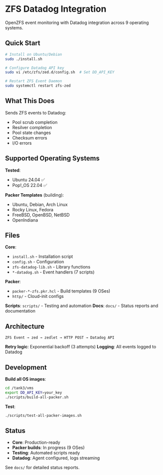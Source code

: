 # ZFS Datadog Integration

OpenZFS event monitoring with Datadog integration across 9 operating systems.

## Quick Start

```bash
# Install on Ubuntu/Debian
sudo ./install.sh

# Configure Datadog API key
sudo vi /etc/zfs/zed.d/config.sh  # Set DD_API_KEY

# Restart ZFS Event Daemon
sudo systemctl restart zfs-zed
```

## What This Does

Sends ZFS events to Datadog:
- Pool scrub completion
- Resilver completion  
- Pool state changes
- Checksum errors
- I/O errors

## Supported Operating Systems

**Tested**:
- Ubuntu 24.04 ✅
- Pop!_OS 22.04 ✅

**Packer Templates** (building):
- Ubuntu, Debian, Arch Linux
- Rocky Linux, Fedora
- FreeBSD, OpenBSD, NetBSD
- OpenIndiana

## Files

**Core**:
- `install.sh` - Installation script
- `config.sh` - Configuration
- `zfs-datadog-lib.sh` - Library functions
- `*-datadog.sh` - Event handlers (7 scripts)

**Packer**:
- `packer-*-zfs.pkr.hcl` - Build templates (9 OSes)
- `http/` - Cloud-init configs

**Scripts**: `scripts/` - Testing and automation
**Docs**: `docs/` - Status reports and documentation

## Architecture

```
ZFS Event → zed → zedlet → HTTP POST → Datadog API
```

**Retry logic**: Exponential backoff (3 attempts)
**Logging**: All events logged to Datadog

## Development

**Build all OS images**:
```bash
cd /tank3/vms
export DD_API_KEY=your_key
./scripts/build-all-packer.sh
```

**Test**:
```bash
./scripts/test-all-packer-images.sh
```

## Status

- **Core**: Production-ready
- **Packer builds**: In progress (9 OSes)
- **Testing**: Automated scripts ready
- **Datadog**: Agent configured, logs streaming

See `docs/` for detailed status reports.
